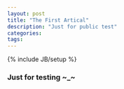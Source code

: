 ```yaml
---
layout: post
title: "The First Artical"
description: "Just for public test"
categories: 
tags: 
---
```

{% include JB/setup %}

### Just for testing ~_~
